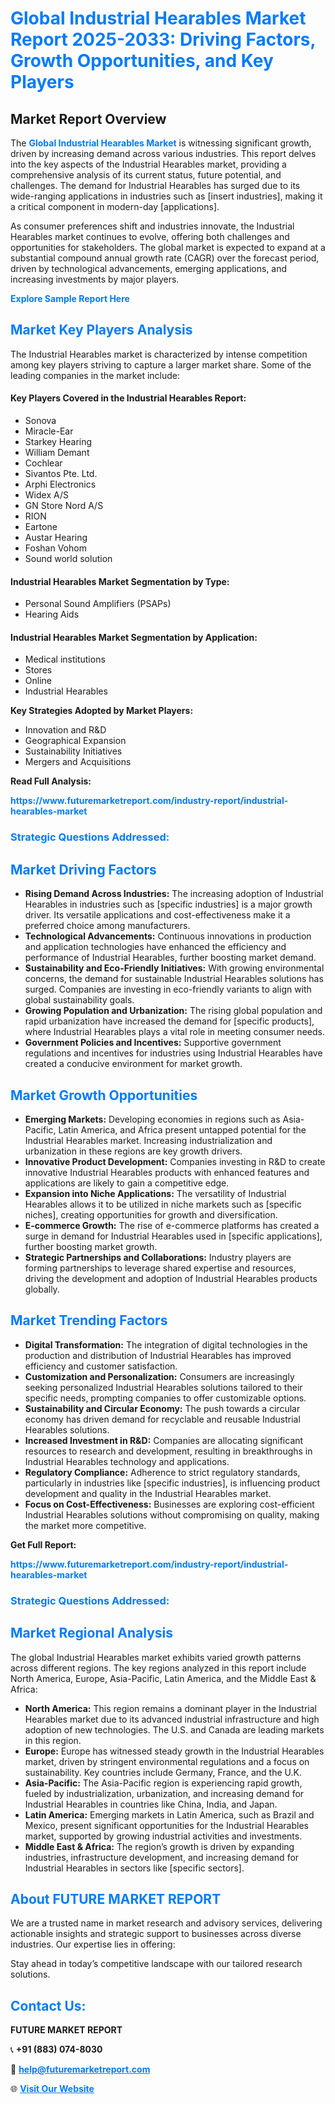 <h1 style="color: #007BFF;">Global Industrial Hearables Market Report 2025-2033: Driving Factors, Growth Opportunities, and Key Players</h1>

<section id="overview">
<h2>Market Report Overview</h2>
<p>The <a href="https://www.futuremarketreport.com/industry-report/industrial-hearables-market" style="color: #007BFF; text-decoration: none;"><strong>Global Industrial Hearables Market</strong></a> is witnessing significant growth, driven by increasing demand across various industries. This report delves into the key aspects of the Industrial Hearables market, providing a comprehensive analysis of its current status, future potential, and challenges. The demand for Industrial Hearables has surged due to its wide-ranging applications in industries such as [insert industries], making it a critical component in modern-day [applications].</p>
<p>As consumer preferences shift and industries innovate, the Industrial Hearables market continues to evolve, offering both challenges and opportunities for stakeholders. The global market is expected to expand at a substantial compound annual growth rate (CAGR) over the forecast period, driven by technological advancements, emerging applications, and increasing investments by major players.</p>
</section>

<section id="overview">
<p><a href="https://www.futuremarketreport.com/request-sample/reportId=121947" style="color: #007BFF; text-decoration: none;"><strong>Explore Sample Report Here</strong></a></p>
</section>

<section id="key-players">
<h2 style="color: #007BFF;">Market Key Players Analysis</h2>
<p>The Industrial Hearables market is characterized by intense competition among key players striving to capture a larger market share. Some of the leading companies in the market include:</p>
<h4>Key Players Covered in the Industrial Hearables Report:</h4>
<ul><li>Sonova</li><li>Miracle-Ear</li><li>Starkey Hearing</li><li>William Demant</li><li>Cochlear</li><li>Sivantos Pte. Ltd.</li><li>Arphi Electronics</li><li>Widex A/S</li><li>GN Store Nord A/S</li><li>RION</li><li>Eartone</li><li>Austar Hearing</li><li>Foshan Vohom</li><li>Sound world solution</li></ul>
<h4>Industrial Hearables Market Segmentation by Type:</h4>
<ul><li>Personal Sound Amplifiers (PSAPs)</li><li>Hearing Aids</li></ul>

<h4>Industrial Hearables Market Segmentation by Application:</h4>
<ul><li>Medical institutions</li><li>Stores</li><li>Online</li><li>Industrial Hearables</li></ul>
<p><strong>Key Strategies Adopted by Market Players:</strong></p>
<ul>
<li>Innovation and R&D</li>
<li>Geographical Expansion</li>
<li>Sustainability Initiatives</li>
<li>Mergers and Acquisitions</li>
</ul>
</section>

<section>
<p><strong>Read Full Analysis: </strong></p><a href="https://www.futuremarketreport.com/industry-report/industrial-hearables-market" style="color: #007BFF; text-decoration: none;"><strong>https://www.futuremarketreport.com/industry-report/industrial-hearables-market</strong></a>
<h3 style="color: #007BFF;">Strategic Questions Addressed:</h3>
</section>

<section id="driving-factors">
<h2 style="color: #007BFF;">Market Driving Factors</h2>
<ul>
<li><strong>Rising Demand Across Industries:</strong> The increasing adoption of Industrial Hearables in industries such as [specific industries] is a major growth driver. Its versatile applications and cost-effectiveness make it a preferred choice among manufacturers.</li>
<li><strong>Technological Advancements:</strong> Continuous innovations in production and application technologies have enhanced the efficiency and performance of Industrial Hearables, further boosting market demand.</li>
<li><strong>Sustainability and Eco-Friendly Initiatives:</strong> With growing environmental concerns, the demand for sustainable Industrial Hearables solutions has surged. Companies are investing in eco-friendly variants to align with global sustainability goals.</li>
<li><strong>Growing Population and Urbanization:</strong> The rising global population and rapid urbanization have increased the demand for [specific products], where Industrial Hearables plays a vital role in meeting consumer needs.</li>
<li><strong>Government Policies and Incentives:</strong> Supportive government regulations and incentives for industries using Industrial Hearables have created a conducive environment for market growth.</li>
</ul>
</section>

<section id="growth-opportunities">
<h2 style="color: #007BFF;">Market Growth Opportunities</h2>
<ul>
<li><strong>Emerging Markets:</strong> Developing economies in regions such as Asia-Pacific, Latin America, and Africa present untapped potential for the Industrial Hearables market. Increasing industrialization and urbanization in these regions are key growth drivers.</li>
<li><strong>Innovative Product Development:</strong> Companies investing in R&D to create innovative Industrial Hearables products with enhanced features and applications are likely to gain a competitive edge.</li>
<li><strong>Expansion into Niche Applications:</strong> The versatility of Industrial Hearables allows it to be utilized in niche markets such as [specific niches], creating opportunities for growth and diversification.</li>
<li><strong>E-commerce Growth:</strong> The rise of e-commerce platforms has created a surge in demand for Industrial Hearables used in [specific applications], further boosting market growth.</li>
<li><strong>Strategic Partnerships and Collaborations:</strong> Industry players are forming partnerships to leverage shared expertise and resources, driving the development and adoption of Industrial Hearables products globally.</li>
</ul>
</section>

<section id="trending-factors">
<h2 style="color: #007BFF;">Market Trending Factors</h2>
<ul>
<li><strong>Digital Transformation:</strong> The integration of digital technologies in the production and distribution of Industrial Hearables has improved efficiency and customer satisfaction.</li>
<li><strong>Customization and Personalization:</strong> Consumers are increasingly seeking personalized Industrial Hearables solutions tailored to their specific needs, prompting companies to offer customizable options.</li>
<li><strong>Sustainability and Circular Economy:</strong> The push towards a circular economy has driven demand for recyclable and reusable Industrial Hearables solutions.</li>
<li><strong>Increased Investment in R&D:</strong> Companies are allocating significant resources to research and development, resulting in breakthroughs in Industrial Hearables technology and applications.</li>
<li><strong>Regulatory Compliance:</strong> Adherence to strict regulatory standards, particularly in industries like [specific industries], is influencing product development and quality in the Industrial Hearables market.</li>
<li><strong>Focus on Cost-Effectiveness:</strong> Businesses are exploring cost-efficient Industrial Hearables solutions without compromising on quality, making the market more competitive.</li>
</ul>
</section>

<section>
<p><strong>Get Full Report: </strong></p><a href="https://www.futuremarketreport.com/industry-report/industrial-hearables-market" style="color: #007BFF; text-decoration: none;"><strong>https://www.futuremarketreport.com/industry-report/industrial-hearables-market</strong></a>
<h3 style="color: #007BFF;">Strategic Questions Addressed:</h3>
</section>


<section id="regional-analysis">
<h2 style="color: #007BFF;">Market Regional Analysis</h2>
<p>The global Industrial Hearables market exhibits varied growth patterns across different regions. The key regions analyzed in this report include North America, Europe, Asia-Pacific, Latin America, and the Middle East & Africa:</p>
<ul>
<li><strong>North America:</strong> This region remains a dominant player in the Industrial Hearables market due to its advanced industrial infrastructure and high adoption of new technologies. The U.S. and Canada are leading markets in this region.</li>
<li><strong>Europe:</strong> Europe has witnessed steady growth in the Industrial Hearables market, driven by stringent environmental regulations and a focus on sustainability. Key countries include Germany, France, and the U.K.</li>
<li><strong>Asia-Pacific:</strong> The Asia-Pacific region is experiencing rapid growth, fueled by industrialization, urbanization, and increasing demand for Industrial Hearables in countries like China, India, and Japan.</li>
<li><strong>Latin America:</strong> Emerging markets in Latin America, such as Brazil and Mexico, present significant opportunities for the Industrial Hearables market, supported by growing industrial activities and investments.</li>
<li><strong>Middle East & Africa:</strong> The region’s growth is driven by expanding industries, infrastructure development, and increasing demand for Industrial Hearables in sectors like [specific sectors].</li>
</ul>
</section>

<footer>
<h2 style="color: #007BFF;">About FUTURE MARKET REPORT</h2>
<p>We are a trusted name in market research and advisory services, delivering actionable insights and strategic support to businesses across diverse industries. Our expertise lies in offering:</p>

<p>Stay ahead in today’s competitive landscape with our tailored research solutions.</p>

<h2 style="color: #007BFF;">Contact Us:</h2>
<p><strong>FUTURE MARKET REPORT</strong></p>
<p>📞 <strong>+91 (883) 074-8030</strong></p>
<p>📧 <strong><a href="mailto:help@futuremarketreport.com" style="color: #007BFF;">help@futuremarketreport.com</a></strong></p>
<p>🌐 <strong><a href="https://www.futuremarketreport.com/" style="color: #007BFF;">Visit Our Website</a></strong></p>
</footer>